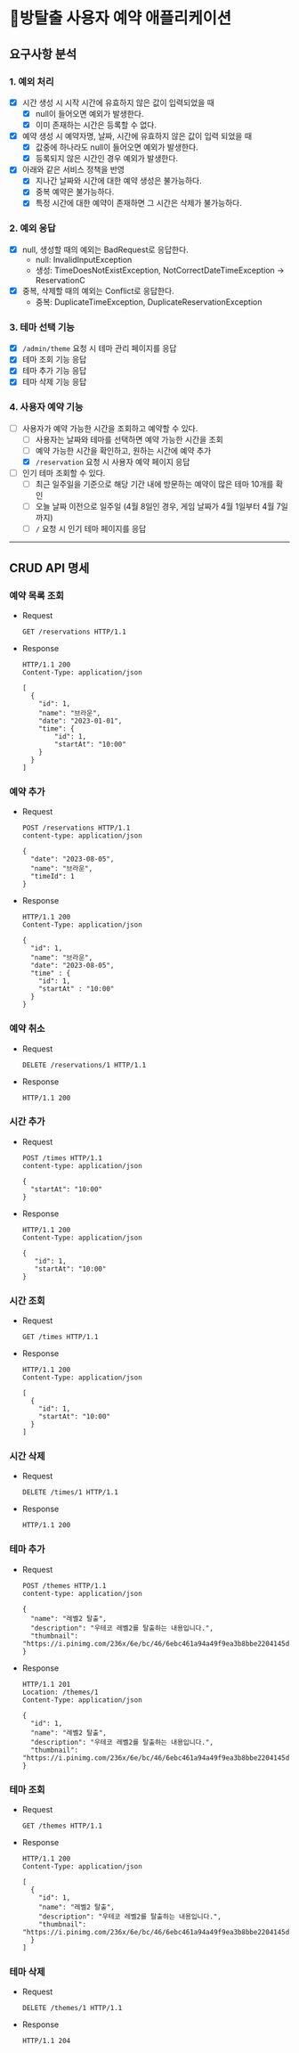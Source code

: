 # 🚪방탈출 사용자 예약 애플리케이션

## 요구사항 분석

### 1. 예외 처리

- [x] 시간 생성 시 시작 시간에 유효하지 않은 값이 입력되었을 때
  - [x] null이 들어오면 예외가 발생한다.
  - [x] 이미 존재하는 시간은 등록할 수 없다.
- [x] 예약 생성 시 예약자명, 날짜, 시간에 유효하지 않은 값이 입력 되었을 때
  - [x] 값중에 하나라도 null이 들어오면 예외가 발생한다.
  - [x] 등록되지 않은 시간인 경우 예외가 발생한다.
- [x] 아래와 같은 서비스 정책을 반영
  - [x] 지나간 날짜와 시간에 대한 예약 생성은 불가능하다.
  - [x] 중복 예약은 불가능하다.
  - [x] 특정 시간에 대한 예약이 존재하면 그 시간은 삭제가 불가능하다.

### 2. 예외 응답

- [x] null, 생성할 때의 예외는 BadRequest로 응답한다.
  - null: InvalidInputException
  - 생성: TimeDoesNotExistException, NotCorrectDateTimeException -> ReservationC
- [x] 중복, 삭제할 때의 예외는 Conflict로 응답한다.
  - 중복: DuplicateTimeException, DuplicateReservationException

### 3. 테마 선택 기능

- [x] `/admin/theme` 요청 시 테마 관리 페이지를 응답
- [x] 테마 조회 기능 응답
- [x] 테마 추가 기능 응답
- [x] 테마 삭제 기능 응답

### 4. 사용자 예약 기능

- [ ] 사용자가 예약 가능한 시간을 조회하고 예약할 수 있다.
  - [ ] 사용자는 날짜와 테마를 선택하면 예약 가능한 시간을 조회
  - [ ] 예약 가능한 시간을 확인하고, 원하는 시간에 예약 추가
  - [x] `/reservation` 요청 시 사용자 예약 페이지 응답
- [ ] 인기 테마 조회할 수 있다.
  - [ ] 최근 일주일을 기준으로 해당 기간 내에 방문하는 예약이 많은 테마 10개를 확인
  - [ ] 오늘 날짜 이전으로 일주일 (4월 8일인 경우, 게임 날짜가 4월 1일부터 4월 7일까지)
  - [ ] `/` 요청 시 인기 테마 페이지를 응답

---

## CRUD API 명세

### 예약 목록 조회

* Request
    ```
    GET /reservations HTTP/1.1
    ```
* Response
    ```
    HTTP/1.1 200 
    Content-Type: application/json

    [
      {
        "id": 1,
        "name": "브라운",
        "date": "2023-01-01",
        "time": {
            "id": 1,
            "startAt": "10:00"
        }
      }
    ]
    ```

### 예약 추가

* Request
    ```
    POST /reservations HTTP/1.1
    content-type: application/json

    {
      "date": "2023-08-05",
      "name": "브라운",
      "timeId": 1
    }
    ```
* Response
    ```
    HTTP/1.1 200 
    Content-Type: application/json

    {
      "id": 1,
      "name": "브라운",
      "date": "2023-08-05",
      "time" : {
        "id": 1,
        "startAt" : "10:00"
      }
    }
    ```

### 예약 취소

* Request
    ```
    DELETE /reservations/1 HTTP/1.1
    ```
* Response
    ```
    HTTP/1.1 200
    ```

### 시간 추가

* Request
    ```
    POST /times HTTP/1.1
    content-type: application/json

    {
      "startAt": "10:00"
    }
    ```
* Response
    ```
    HTTP/1.1 200
    Content-Type: application/json

    {
       "id": 1,
       "startAt": "10:00"
    }
    ```

### 시간 조회

* Request
    ```
    GET /times HTTP/1.1
    ```
* Response
    ```
    HTTP/1.1 200 
    Content-Type: application/json
  
    [
      {
        "id": 1,
        "startAt": "10:00"
      }
    ]
    ```

### 시간 삭제

* Request
    ```
    DELETE /times/1 HTTP/1.1
    ```
* Response
    ```
    HTTP/1.1 200
    ```

### 테마 추가

* Request
    ```
    POST /themes HTTP/1.1
    content-type: application/json

    {
      "name": "레벨2 탈출",
      "description": "우테코 레벨2를 탈출하는 내용입니다.",
      "thumbnail": "https://i.pinimg.com/236x/6e/bc/46/6ebc461a94a49f9ea3b8bbe2204145d4.jpg"
    }
    ```
* Response
    ```
    HTTP/1.1 201
    Location: /themes/1
    Content-Type: application/json

    {
      "id": 1,
      "name": "레벨2 탈출",
      "description": "우테코 레벨2를 탈출하는 내용입니다.",
      "thumbnail": "https://i.pinimg.com/236x/6e/bc/46/6ebc461a94a49f9ea3b8bbe2204145d4.jpg"
    }
    ```

### 테마 조회

* Request
    ```
    GET /themes HTTP/1.1
    ```
* Response
    ```
    HTTP/1.1 200 
    Content-Type: application/json

    [
      {
        "id": 1,
        "name": "레벨2 탈출",
        "description": "우테코 레벨2를 탈출하는 내용입니다.",
        "thumbnail": "https://i.pinimg.com/236x/6e/bc/46/6ebc461a94a49f9ea3b8bbe2204145d4.jpg"
      }
    ]
    ```

### 테마 삭제

* Request
    ```
    DELETE /themes/1 HTTP/1.1
    ```
* Response
    ```
    HTTP/1.1 204
    ```

